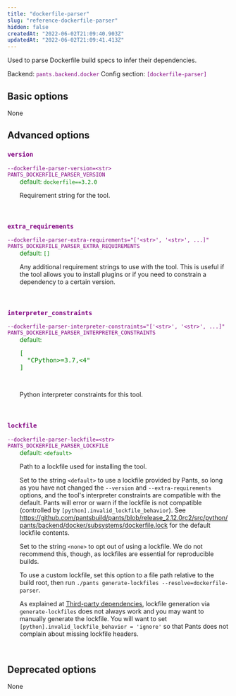 ```yaml
---
title: "dockerfile-parser"
slug: "reference-dockerfile-parser"
hidden: false
createdAt: "2022-06-02T21:09:40.903Z"
updatedAt: "2022-06-02T21:09:41.413Z"
---
```

Used to parse Dockerfile build specs to infer their dependencies.

Backend: <span style="color: purple"><code>pants.backend.docker</code></span>
Config section: <span style="color: purple"><code>[dockerfile-parser]</code></span>

## Basic options

None

## Advanced options

<div style="color: purple">
  <h3><code>version</code></h3>
  <code>--dockerfile-parser-version=&lt;str&gt;</code><br>
  <code>PANTS_DOCKERFILE_PARSER_VERSION</code><br>
</div>
<div style="padding-left: 2em;">
<span style="color: green">default: <code>dockerfile==3.2.0</code></span>

<br>

Requirement string for the tool.
</div>
<br>

<div style="color: purple">
  <h3><code>extra_requirements</code></h3>
  <code>--dockerfile-parser-extra-requirements=&quot;['&lt;str&gt;', '&lt;str&gt;', ...]&quot;</code><br>
  <code>PANTS_DOCKERFILE_PARSER_EXTRA_REQUIREMENTS</code><br>
</div>
<div style="padding-left: 2em;">
<span style="color: green">default: <code>[]</code></span>

<br>

Any additional requirement strings to use with the tool. This is useful if the tool allows you to install plugins or if you need to constrain a dependency to a certain version.
</div>
<br>

<div style="color: purple">
  <h3><code>interpreter_constraints</code></h3>
  <code>--dockerfile-parser-interpreter-constraints=&quot;['&lt;str&gt;', '&lt;str&gt;', ...]&quot;</code><br>
  <code>PANTS_DOCKERFILE_PARSER_INTERPRETER_CONSTRAINTS</code><br>
</div>
<div style="padding-left: 2em;">
<span style="color: green">default: <pre>[
  "CPython&gt;=3.7,&lt;4"
]</pre></span>

<br>

Python interpreter constraints for this tool.
</div>
<br>

<div style="color: purple">
  <h3><code>lockfile</code></h3>
  <code>--dockerfile-parser-lockfile=&lt;str&gt;</code><br>
  <code>PANTS_DOCKERFILE_PARSER_LOCKFILE</code><br>
</div>
<div style="padding-left: 2em;">
<span style="color: green">default: <code>&lt;default&gt;</code></span>

<br>

Path to a lockfile used for installing the tool.

Set to the string `<default>` to use a lockfile provided by Pants, so long as you have not changed the `--version` and `--extra-requirements` options, and the tool's interpreter constraints are compatible with the default. Pants will error or warn if the lockfile is not compatible (controlled by `[python].invalid_lockfile_behavior`). See https://github.com/pantsbuild/pants/blob/release_2.12.0rc2/src/python/pants/backend/docker/subsystems/dockerfile.lock for the default lockfile contents.

Set to the string `<none>` to opt out of using a lockfile. We do not recommend this, though, as lockfiles are essential for reproducible builds.

To use a custom lockfile, set this option to a file path relative to the build root, then run `./pants generate-lockfiles --resolve=dockerfile-parser`.

As explained at [Third-party dependencies](doc:python-third-party-dependencies), lockfile generation via `generate-lockfiles` does not always work and you may want to manually generate the lockfile. You will want to set `[python].invalid_lockfile_behavior = 'ignore'` so that Pants does not complain about missing lockfile headers.
</div>
<br>


## Deprecated options

None